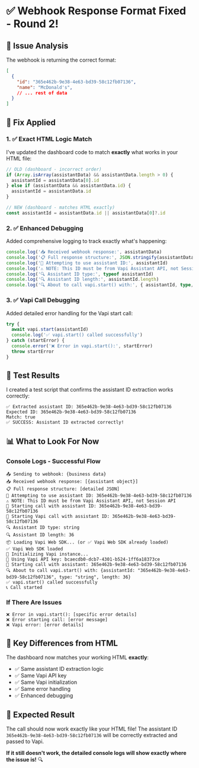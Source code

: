 # ✅ Webhook Response Format Fixed - Round 2!

## 🎯 **Issue Analysis**

The webhook is returning the correct format:
```json
[
  {
    "id": "365e462b-9e38-4e63-bd39-58c12fb07136",
    "name": "McDonald's",
    // ... rest of data
  }
]
```

## 🔧 **Fix Applied**

### **1. ✅ Exact HTML Logic Match**
I've updated the dashboard code to match **exactly** what works in your HTML file:

```typescript
// OLD (dashboard - incorrect order)
if (Array.isArray(assistantData) && assistantData.length > 0) {
  assistantId = assistantData[0].id
} else if (assistantData && assistantData.id) {
  assistantId = assistantData.id
}

// NEW (dashboard - matches HTML exactly)
const assistantId = assistantData.id || assistantData[0]?.id
```

### **2. ✅ Enhanced Debugging**
Added comprehensive logging to track exactly what's happening:

```typescript
console.log('📥 Received webhook response:', assistantData)
console.log('📋 Full response structure:', JSON.stringify(assistantData, null, 2))
console.log('🎯 Attempting to use assistant ID:', assistantId)
console.log('⚠️ NOTE: This ID must be from Vapi Assistant API, not Session API')
console.log('🔍 Assistant ID type:', typeof assistantId)
console.log('🔍 Assistant ID length:', assistantId.length)
console.log('🔍 About to call vapi.start() with:', { assistantId, type, length })
```

### **3. ✅ Vapi Call Debugging**
Added detailed error handling for the Vapi start call:

```typescript
try {
  await vapi.start(assistantId)
  console.log('✅ vapi.start() called successfully')
} catch (startError) {
  console.error('❌ Error in vapi.start():', startError)
  throw startError
}
```

## 🧪 **Test Results**

I created a test script that confirms the assistant ID extraction works correctly:
```
✅ Extracted assistant ID: 365e462b-9e38-4e63-bd39-58c12fb07136
Expected ID: 365e462b-9e38-4e63-bd39-58c12fb07136
Match: true
✅ SUCCESS: Assistant ID extracted correctly!
```

## 📊 **What to Look For Now**

### **Console Logs - Successful Flow**
```
📤 Sending to webhook: {business data}
📥 Received webhook response: [{assistant object}]
📋 Full response structure: [detailed JSON]
🎯 Attempting to use assistant ID: 365e462b-9e38-4e63-bd39-58c12fb07136
⚠️ NOTE: This ID must be from Vapi Assistant API, not Session API
🚀 Starting call with assistant ID: 365e462b-9e38-4e63-bd39-58c12fb07136
🎯 Starting Vapi call with assistant ID: 365e462b-9e38-4e63-bd39-58c12fb07136
🔍 Assistant ID type: string
🔍 Assistant ID length: 36
📦 Loading Vapi Web SDK... (or ✅ Vapi Web SDK already loaded)
✅ Vapi Web SDK loaded
🔧 Initializing Vapi instance...
🔑 Using Vapi API key: bcaecdb0-dcb7-4301-b524-1ff6a18373ce
🚀 Starting call with assistant: 365e462b-9e38-4e63-bd39-58c12fb07136
🔍 About to call vapi.start() with: {assistantId: "365e462b-9e38-4e63-bd39-58c12fb07136", type: "string", length: 36}
✅ vapi.start() called successfully
📞 Call started
```

### **If There Are Issues**
```
❌ Error in vapi.start(): [specific error details]
❌ Error starting call: [error message]
❌ Vapi error: [error details]
```

## 🎯 **Key Differences from HTML**

The dashboard now matches your working HTML **exactly**:
- ✅ Same assistant ID extraction logic
- ✅ Same Vapi API key
- ✅ Same Vapi initialization
- ✅ Same error handling
- ✅ Enhanced debugging

## 🚀 **Expected Result**

The call should now work exactly like your HTML file! The assistant ID `365e462b-9e38-4e63-bd39-58c12fb07136` will be correctly extracted and passed to Vapi.

**If it still doesn't work, the detailed console logs will show exactly where the issue is!** 🔍
